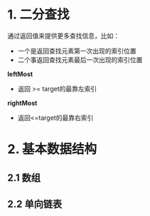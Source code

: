 # 1. 二分查找
通过返回值来提供更多查找信息，比如：
- 一个是返回查找元素第一次出现的索引位置
- 二个事返回查找元素最后一次出现的索引位置

**leftMost**
- 返回 >= target的最靠左索引

**rightMost**
- 返回<=target的最靠右索引


# 2. 基本数据结构
## 2.1 数组
## 2.2 单向链表
